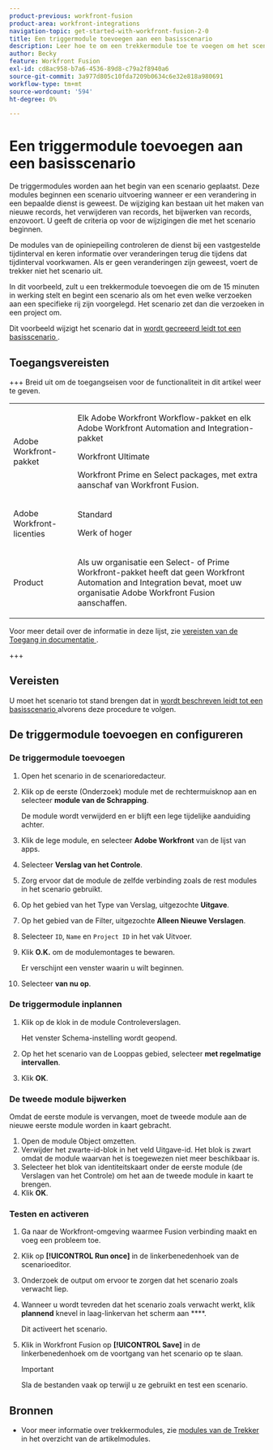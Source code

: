 ```yaml
---
product-previous: workfront-fusion
product-area: workfront-integrations
navigation-topic: get-started-with-workfront-fusion-2-0
title: Een triggermodule toevoegen aan een basisscenario
description: Leer hoe te om een trekkermodule toe te voegen om het scenario toe te staan om periodiek naar nieuwe verzoeken te zoeken en hen in projecten om te zetten.
author: Becky
feature: Workfront Fusion
exl-id: cd8ac958-b7a6-4536-89d8-c79a2f8940a6
source-git-commit: 3a977d805c10fda7209b0634c6e32e818a980691
workflow-type: tm+mt
source-wordcount: '594'
ht-degree: 0%

---
```


# Een triggermodule toevoegen aan een basisscenario

De triggermodules worden aan het begin van een scenario geplaatst. Deze modules beginnen een scenario uitvoering wanneer er een verandering in een bepaalde dienst is geweest. De wijziging kan bestaan uit het maken van nieuwe records, het verwijderen van records, het bijwerken van records, enzovoort. U geeft de criteria op voor de wijzigingen die met het scenario beginnen.

De modules van de opiniepeiling controleren de dienst bij een vastgestelde tijdinterval en keren informatie over veranderingen terug die tijdens dat tijdinterval voorkwamen. Als er geen veranderingen zijn geweest, voert de trekker niet het scenario uit.

In dit voorbeeld, zult u een trekkermodule toevoegen die om de 15 minuten in werking stelt en begint een scenario als om het even welke verzoeken aan een specifieke rij zijn voorgelegd. Het scenario zet dan die verzoeken in een project om.

Dit voorbeeld wijzigt het scenario dat in [ wordt gecreeerd leidt tot een basisscenario ](/help/workfront-fusion/build-practice-scenarios/create-basic-scenario.md).

## Toegangsvereisten

+++ Breid uit om de toegangseisen voor de functionaliteit in dit artikel weer te geven.

<table style="table-layout:auto">
 <col> 
 <col> 
 <tbody> 
  <tr> 
   <td role="rowheader">Adobe Workfront-pakket</td> 
   <td> <p>Elk Adobe Workfront Workflow-pakket en elk Adobe Workfront Automation and Integration-pakket</p><p>Workfront Ultimate</p><p>Workfront Prime en Select packages, met extra aanschaf van Workfront Fusion.</p> </td> 
  </tr> 
  <tr data-mc-conditions=""> 
   <td role="rowheader">Adobe Workfront-licenties</td> 
   <td> <p>Standard</p><p>Werk of hoger</p> </td> 
  </tr> 
  <tr> 
   <td role="rowheader">Product</td> 
   <td>
   <p>Als uw organisatie een Select- of Prime Workfront-pakket heeft dat geen Workfront Automation and Integration bevat, moet uw organisatie Adobe Workfront Fusion aanschaffen.</li></ul>
   </td> 
  </tr>
 </tbody> 
</table>

Voor meer detail over de informatie in deze lijst, zie [ vereisten van de Toegang in documentatie ](/help/workfront-fusion/references/licenses-and-roles/access-level-requirements-in-documentation.md).

+++

## Vereisten

U moet het scenario tot stand brengen dat in [ wordt beschreven leidt tot een basisscenario ](/help/workfront-fusion/build-practice-scenarios/create-basic-scenario.md) alvorens deze procedure te volgen.

## De triggermodule toevoegen en configureren

### De triggermodule toevoegen

1. Open het scenario in de scenarioredacteur.
1. Klik op de eerste (Onderzoek) module met de rechtermuisknop aan en selecteer **module van de Schrapping**.

   De module wordt verwijderd en er blijft een lege tijdelijke aanduiding achter.

1. Klik de lege module, en selecteer **Adobe Workfront** van de lijst van apps.
1. Selecteer **Verslag van het Controle**.
1. Zorg ervoor dat de module de zelfde verbinding zoals de rest modules in het scenario gebruikt.
1. Op het gebied van het Type van Verslag, uitgezochte **Uitgave**.
1. Op het gebied van de Filter, uitgezochte **Alleen Nieuwe Verslagen**.
1. Selecteer `ID`, `Name` en `Project ID` in het vak Uitvoer.
1. Klik **O.K.** om de modulemontages te bewaren.

   Er verschijnt een venster waarin u wilt beginnen.

1. Selecteer **van nu op**.

### De triggermodule inplannen

1. Klik op de klok in de module Controleverslagen.

   Het venster Schema-instelling wordt geopend.

1. Op het het scenario van de Looppas gebied, selecteer **met regelmatige intervallen**.

1. Klik **OK**.

### De tweede module bijwerken

Omdat de eerste module is vervangen, moet de tweede module aan de nieuwe eerste module worden in kaart gebracht.

1. Open de module Object omzetten.
1. Verwijder het zwarte-id-blok in het veld Uitgave-id. Het blok is zwart omdat de module waarvan het is toegewezen niet meer beschikbaar is.
1. Selecteer het blok van identiteitskaart onder de eerste module (de Verslagen van het Controle) om het aan de tweede module in kaart te brengen.
1. Klik **OK**.

### Testen en activeren

1. Ga naar de Workfront-omgeving waarmee Fusion verbinding maakt en voeg een probleem toe.
1. Klik op **[!UICONTROL Run once]** in de linkerbenedenhoek van de scenarioeditor.
1. Onderzoek de output om ervoor te zorgen dat het scenario zoals verwacht liep.
1. Wanneer u wordt tevreden dat het scenario zoals verwacht werkt, klik **plannend** knevel in laag-linkervan het scherm aan ****.

   Dit activeert het scenario.
1. Klik in Workfront Fusion op **[!UICONTROL Save]** in de linkerbenedenhoek om de voortgang van het scenario op te slaan.

   >[!IMPORTANT]
   >
   >Sla de bestanden vaak op terwijl u ze gebruikt en test een scenario.

## Bronnen

* Voor meer informatie over trekkermodules, zie [ modules van de Trekker ](/help/workfront-fusion/get-started-with-fusion/understand-fusion/module-overview.md#trigger-modules) in het overzicht van de artikelmodules.
